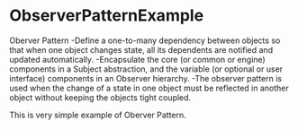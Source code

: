 # ObserverPatternExample

Oberver Pattern
  -Define a one-to-many dependency between objects so that when one object changes state, all its dependents are notified and updated automatically.
 -Encapsulate the core (or common or engine) components in a Subject abstraction, and the variable (or optional or user interface) components in an Observer hierarchy.
 -The observer pattern is used when the change of a state in one object must be reflected in another object without keeping the objects tight coupled.


This is very simple example of Oberver Pattern.
